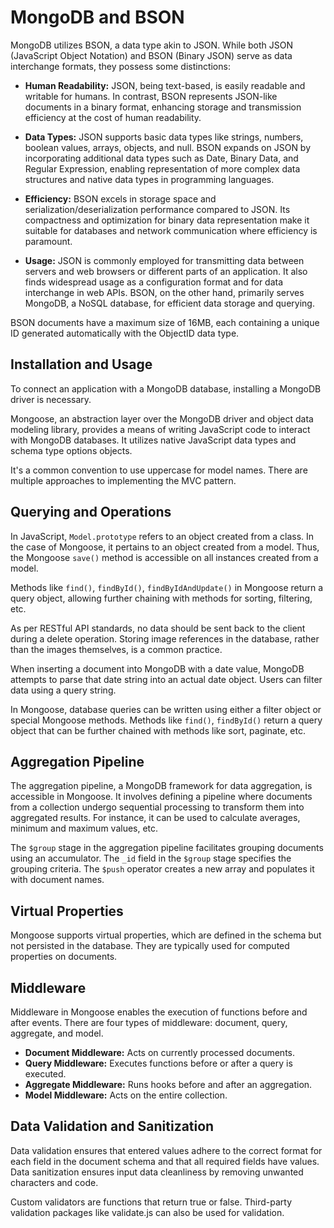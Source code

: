 # MongoDB and BSON

MongoDB utilizes BSON, a data type akin to JSON. While both JSON (JavaScript Object Notation) and BSON (Binary JSON) serve as data interchange formats, they possess some distinctions:

- **Human Readability:** JSON, being text-based, is easily readable and writable for humans. In contrast, BSON represents JSON-like documents in a binary format, enhancing storage and transmission efficiency at the cost of human readability.

- **Data Types:** JSON supports basic data types like strings, numbers, boolean values, arrays, objects, and null. BSON expands on JSON by incorporating additional data types such as Date, Binary Data, and Regular Expression, enabling representation of more complex data structures and native data types in programming languages.

- **Efficiency:** BSON excels in storage space and serialization/deserialization performance compared to JSON. Its compactness and optimization for binary data representation make it suitable for databases and network communication where efficiency is paramount.

- **Usage:** JSON is commonly employed for transmitting data between servers and web browsers or different parts of an application. It also finds widespread usage as a configuration format and for data interchange in web APIs. BSON, on the other hand, primarily serves MongoDB, a NoSQL database, for efficient data storage and querying.

BSON documents have a maximum size of 16MB, each containing a unique ID generated automatically with the ObjectID data type.

## Installation and Usage

To connect an application with a MongoDB database, installing a MongoDB driver is necessary.

Mongoose, an abstraction layer over the MongoDB driver and object data modeling library, provides a means of writing JavaScript code to interact with MongoDB databases. It utilizes native JavaScript data types and schema type options objects.

It's a common convention to use uppercase for model names. There are multiple approaches to implementing the MVC pattern.

## Querying and Operations

In JavaScript, `Model.prototype` refers to an object created from a class. In the case of Mongoose, it pertains to an object created from a model. Thus, the Mongoose `save()` method is accessible on all instances created from a model.

Methods like `find()`, `findById()`, `findByIdAndUpdate()` in Mongoose return a query object, allowing further chaining with methods for sorting, filtering, etc.

As per RESTful API standards, no data should be sent back to the client during a delete operation. Storing image references in the database, rather than the images themselves, is a common practice.

When inserting a document into MongoDB with a date value, MongoDB attempts to parse that date string into an actual date object. Users can filter data using a query string.

In Mongoose, database queries can be written using either a filter object or special Mongoose methods. Methods like `find()`, `findById()` return a query object that can be further chained with methods like sort, paginate, etc.

## Aggregation Pipeline

The aggregation pipeline, a MongoDB framework for data aggregation, is accessible in Mongoose. It involves defining a pipeline where documents from a collection undergo sequential processing to transform them into aggregated results. For instance, it can be used to calculate averages, minimum and maximum values, etc.

The `$group` stage in the aggregation pipeline facilitates grouping documents using an accumulator. The `_id` field in the `$group` stage specifies the grouping criteria. The `$push` operator creates a new array and populates it with document names.

## Virtual Properties

Mongoose supports virtual properties, which are defined in the schema but not persisted in the database. They are typically used for computed properties on documents.

## Middleware

Middleware in Mongoose enables the execution of functions before and after events. There are four types of middleware: document, query, aggregate, and model.

- **Document Middleware:** Acts on currently processed documents.
- **Query Middleware:** Executes functions before or after a query is executed.
- **Aggregate Middleware:** Runs hooks before and after an aggregation.
- **Model Middleware:** Acts on the entire collection.

## Data Validation and Sanitization

Data validation ensures that entered values adhere to the correct format for each field in the document schema and that all required fields have values. Data sanitization ensures input data cleanliness by removing unwanted characters and code.

Custom validators are functions that return true or false. Third-party validation packages like validate.js can also be used for validation.
